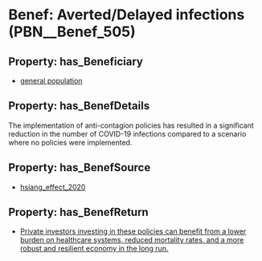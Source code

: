 # Benef: __Averted/Delayed infections__ (PBN__Benef_505)

## Property: has_Beneficiary

* [general population](../Stakeholder/PBN__Stakeholder_9)

## Property: has_BenefDetails

The implementation of anti-contagion policies has resulted in a significant reduction in the number of COVID-19 infections compared to a scenario where no policies were implemented.

## Property: has_BenefSource

* [hsiang_effect_2020](../Article/PBN__Article_103)

## Property: has_BenefReturn

* [Private investors investing in these policies can benefit from a lower burden on healthcare systems, reduced mortality rates, and a more robust and resilient economy in the long run.](../BenefReturn/PBN__BenefReturn_550)

